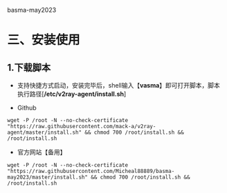 

basma-may2023

# 三、安装使用
## 1.下载脚本
 
- 支持快捷方式启动，安装完毕后，shell输入【**vasma**】即可打开脚本，脚本执行路径[**/etc/v2ray-agent/install.sh**]

- Github
```
wget -P /root -N --no-check-certificate "https://raw.githubusercontent.com/mack-a/v2ray-agent/master/install.sh" && chmod 700 /root/install.sh && /root/install.sh
```

- 官方网站【备用】
```
wget -P /root -N --no-check-certificate "https://raw.githubusercontent.com/Micheal88889/basma-may2023/master/install.sh" && chmod 700 /root/install.sh && /root/install.sh
```
